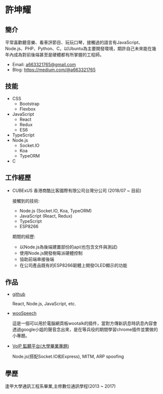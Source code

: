 # 許坤耀

## 簡介
平常喜歡聽音樂、看車評節目、玩玩口琴，接觸過的語言有JavaScript、Node.js、PHP、Python、C，以Ubuntu為主要開發環境，期許自己未來能在幾年內成為對前後端甚至是硬體都有所掌握的工程師。
  - Email: a663321765@gmail.com
  - Blog: https://medium.com/@a663321765

## 技能
  - CSS
    - Bootstrap
    - Flexbox
  - JavaScript
    - React
    - Redux
    - ES6
  - TypeScript
  - Node.js
    - Socket.IO
    - Koa
    - TypeORM
  - C

## 工作經歷
  - CUBExUS 香港商酷比客國際有限公司台灣分公司 (2018/07 ~ 目前)

    接觸到的技術: 
    - Node.js (Socket.IO, Koa, TypeORM)
    - JavaScript (React, Redux)
    - TypeScript
    - ESP8266
    
    期間的經歷:
    - 以Node.js為後端建置部份的api(也包含文件與測試)
    - 使用Node.js開發樹莓派硬體控制
    - 協助前端串接後端
    - 在公司產品既有的ESP8266韌體上開發OLED顯示的功能

## 作品
  - [github](https://github.com/kunyaoxu?tab=repositories)
  
    React, Node.js, JavaScript, etc.
  - [wooSpeech](https://chrome.google.com/webstore/detail/woospeech/gocmhicimccganejagcaohbnkoalceig)
    
    這是一個可以用於電腦網頁板wootalk的插件，當對方傳新訊息時訊息內容會透過google小姐的聲音念出來，是在等兵役的期間學習chrome插件並實做的小專題。
  - [VoIP 監聽平台(大學畢業專題)](https://www.youtube.com/watch?v=6ItWfew0kSw)
  
    Node.js(搭配Socket.IO和Express), MITM, ARP spoofing
    
## 學歷
逢甲大學通訊工程系畢業,主修數位通訊學程(2013 ~ 2017)

